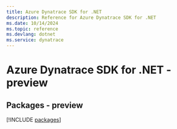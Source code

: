 ```yaml
---
title: Azure Dynatrace SDK for .NET
description: Reference for Azure Dynatrace SDK for .NET
ms.date: 10/14/2024
ms.topic: reference
ms.devlang: dotnet
ms.service: dynatrace
---
```

# Azure Dynatrace SDK for .NET - preview
## Packages - preview
[!INCLUDE [packages](dynatrace-index.md)]